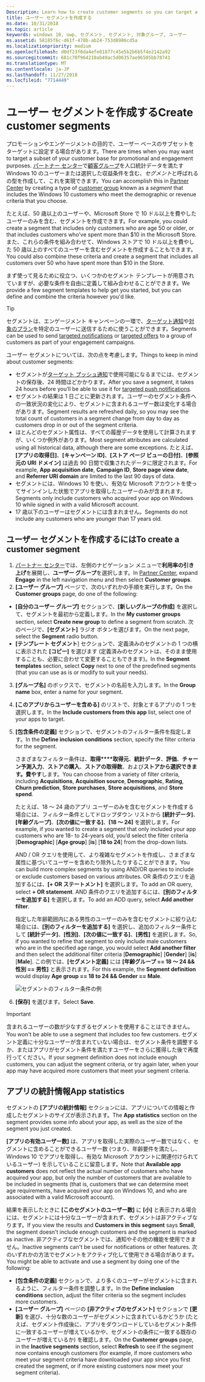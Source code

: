 ```yaml
---
Description: Learn how to create customer segments so you can target a subset of your customer base for promotional or engagement purposes.
title: ユーザー セグメントを作成する
ms.date: 10/31/2018
ms.topic: article
keywords: windows 10, uwp, セグメント, セグメント, 対象グループ, ユーザー
ms.assetid: 58185f6c-d61f-478b-ab24-753d8986cd5a
ms.localizationpriority: medium
ms.openlocfilehash: d0df23f0da4efe01877c45e5b2b6b5f4e2142a92
ms.sourcegitcommit: 681c70f964210ab49ac5d06357ae96505bb78741
ms.translationtype: MT
ms.contentlocale: ja-JP
ms.lasthandoff: 11/27/2018
ms.locfileid: "7714449"
---
```

# <a name="create-customer-segments"></a><span data-ttu-id="a08c1-103">ユーザー セグメントを作成する</span><span class="sxs-lookup"><span data-stu-id="a08c1-103">Create customer segments</span></span>

<span data-ttu-id="a08c1-104">プロモーションやエンゲージメントの目的で、ユーザー ベースのサブセットをターゲットに設定する場合があります。</span><span class="sxs-lookup"><span data-stu-id="a08c1-104">There are times when you may want to target a subset of your customer base for promotional and engagement purposes.</span></span> <span data-ttu-id="a08c1-105">[パートナー センター](https://partner.microsoft.com/dashboard)で[顧客グループ](create-customer-groups.md)を人口統計データを満たす Windows 10 のユーザーまたは選択した収益条件を含む、*セグメント*と呼ばれるの型を作成して、これを実現できます。</span><span class="sxs-lookup"><span data-stu-id="a08c1-105">You can accomplish this in [Partner Center](https://partner.microsoft.com/dashboard) by creating a type of [customer group](create-customer-groups.md) known as a *segment* that includes the Windows 10 customers who meet the demographic or revenue criteria that you choose.</span></span>

<span data-ttu-id="a08c1-106">たとえば、50 歳以上のユーザーや、Microsoft Store で 10 ドル以上を費やしたユーザーのみを含む、セグメントを作成できます。</span><span class="sxs-lookup"><span data-stu-id="a08c1-106">For example, you could create a segment that includes only customers who are age 50 or older, or that includes customers who’ve spent more than $10 in the Microsoft Store.</span></span> <span data-ttu-id="a08c1-107">また、これらの条件を組み合わせて、Windows ストアで 10 ドル以上を費やした 50 歳以上のすべてのユーザーを含むセグメントを作成することもできます。</span><span class="sxs-lookup"><span data-stu-id="a08c1-107">You could also combine these criteria and create a segment that includes all customers over 50 who have spent more than $10 in the Store.</span></span> 

<span data-ttu-id="a08c1-108">まず使って見るために役立つ、いくつかのセグメント テンプレートが用意されていますが、必要な条件を自由に定義して組み合わせることができます。</span><span class="sxs-lookup"><span data-stu-id="a08c1-108">We provide a few segment templates to help get you started, but you can define and combine the criteria however you'd like.</span></span>

> [!TIP]
> <span data-ttu-id="a08c1-109">セグメントは、エンゲージメント キャンペーンの一環で、[ターゲット通知](send-push-notifications-to-your-apps-customers.md)や[対象のプラン](use-targeted-offers-to-maximize-engagement-and-conversions.md)を特定のユーザーに送信するために使うことができます。</span><span class="sxs-lookup"><span data-stu-id="a08c1-109">Segments can be used to send [targeted notifications](send-push-notifications-to-your-apps-customers.md) or [targeted offers](use-targeted-offers-to-maximize-engagement-and-conversions.md) to a group of customers as part of your engagement campaigns.</span></span>

<span data-ttu-id="a08c1-110">ユーザー セグメントについては、次の点を考慮します。</span><span class="sxs-lookup"><span data-stu-id="a08c1-110">Things to keep in mind about customer segments:</span></span>
- <span data-ttu-id="a08c1-111">セグメントが[ターゲット プッシュ通知](send-push-notifications-to-your-apps-customers.md)で使用可能になるまでには、セグメントの保存後、24 時間ほどかかります。</span><span class="sxs-lookup"><span data-stu-id="a08c1-111">After you save a segment, it takes 24 hours before you’ll be able to use it for [targeted push notifications](send-push-notifications-to-your-apps-customers.md).</span></span>
- <span data-ttu-id="a08c1-112">セグメントの結果は 1 日ごとに更新されます。ユーザーのセグメント条件への一致状況の変化により、セグメントに含まれるユーザー数は変化する場合があります。</span><span class="sxs-lookup"><span data-stu-id="a08c1-112">Segment results are refreshed daily, so you may see the total count of customers in a segment change from day to day as customers drop in or out of the segment criteria.</span></span>
- <span data-ttu-id="a08c1-113">ほとんどのセグメント属性は、すべての履歴データを使用して計算されますが、いくつか例外があります。</span><span class="sxs-lookup"><span data-stu-id="a08c1-113">Most segment attributes are calculated using all historical data, although there are some exceptions.</span></span> <span data-ttu-id="a08c1-114">たとえば、**[アプリの取得日]**、**[キャンペーン ID]**、**[ストア ページ ビューの日付]**、**[参照元の URI ドメイン]** は過去 90 日間で収集されたデータに限定されます。</span><span class="sxs-lookup"><span data-stu-id="a08c1-114">For example, **App acquisition date**, **Campaign ID**, **Store page view date**, and **Referrer URI domain** are limited to the last 90 days of data.</span></span>
- <span data-ttu-id="a08c1-115">セグメントには、Windows 10 を使い、有効な Microsoft アカウントを使ってサインインした状態でアプリを取得したユーザーのみが含まれます。</span><span class="sxs-lookup"><span data-stu-id="a08c1-115">Segments only include customers who acquired your app on Windows 10 while signed in with a valid Microsoft account.</span></span> 
- <span data-ttu-id="a08c1-116">17 歳以下のユーザーはセグメントには含まれません。</span><span class="sxs-lookup"><span data-stu-id="a08c1-116">Segments do not include any customers who are younger than 17 years old.</span></span>

## <a name="to-create-a-customer-segment"></a><span data-ttu-id="a08c1-117">ユーザー セグメントを作成するには</span><span class="sxs-lookup"><span data-stu-id="a08c1-117">To create a customer segment</span></span>

1.  <span data-ttu-id="a08c1-118">[パートナー センター](https://partner.microsoft.com/dashboard)では、左側のナビゲーション メニューで**利用率の引き上げ**を展開し、**ユーザー グループ**を選択します。</span><span class="sxs-lookup"><span data-stu-id="a08c1-118">In [Partner Center](https://partner.microsoft.com/dashboard), expand **Engage** in the left navigation menu and then select **Customer groups**.</span></span>
2.  <span data-ttu-id="a08c1-119">**[ユーザー グループ]** ページで、次のいずれかの手順を実行します。</span><span class="sxs-lookup"><span data-stu-id="a08c1-119">On the **Customer groups** page, do one of the following:</span></span>
 - <span data-ttu-id="a08c1-120">**[自分のユーザー グループ]** セクションで、**[新しいグループの作成]** を選択して、セグメントを最初から定義します。</span><span class="sxs-lookup"><span data-stu-id="a08c1-120">In the **My customer groups** section, select **Create new group** to define a segment from scratch.</span></span> <span data-ttu-id="a08c1-121">次のページで、**[セグメント]** ラジオ ボタンを選びます。</span><span class="sxs-lookup"><span data-stu-id="a08c1-121">On the next page, select the **Segment** radio button.</span></span>
 - <span data-ttu-id="a08c1-122">**[テンプレート セグメント**] セクションで、定義済みのセグメントの 1 つの横に表示された **[コピー]** を選びます (定義済みのセグメントは、そのまま使用することも、必要に合わせて変更することもできます)。</span><span class="sxs-lookup"><span data-stu-id="a08c1-122">In the **Segment templates** section, select **Copy** next to one of the predefined segments (that you can use as is or modify to suit your needs).</span></span>
3.  <span data-ttu-id="a08c1-123">**[グループ名]** のボックスで、セグメントの名前を入力します。</span><span class="sxs-lookup"><span data-stu-id="a08c1-123">In the **Group name** box, enter a name for your segment.</span></span>
4.  <span data-ttu-id="a08c1-124">**[このアプリからユーザーを含める]** のリストで、対象とするアプリの 1 つを選択します。</span><span class="sxs-lookup"><span data-stu-id="a08c1-124">In the **Include customers from this app** list, select one of your apps to target.</span></span>
5.  <span data-ttu-id="a08c1-125">**[包含条件の定義]** セクションで、セグメントのフィルター条件を指定します。</span><span class="sxs-lookup"><span data-stu-id="a08c1-125">In the **Define inclusion conditions** section, specify the filter criteria for the segment.</span></span>

    <span data-ttu-id="a08c1-126">さまざまなフィルター条件は、**取得\*\*\*\*取得元**、**統計データ**、**評価**、**チャーン予測入力**、**ストアの購入**、**ストアの取得数**、および**ストアから選択できます。費やす**します。</span><span class="sxs-lookup"><span data-stu-id="a08c1-126">You can choose from a variety of filter criteria, including **Acquisitions**, **Acquisition source**, **Demographic**, **Rating**, **Churn prediction**, **Store purchases**, **Store acquisitions**, and **Store spend**.</span></span>

    <span data-ttu-id="a08c1-127">たとえば、18 ～ 24 歳のアプリ ユーザーのみを含むセグメントを作成する場合には、フィルター条件としてドロップダウン リストから **[統計データ]**、**[年齢グループ]**、**[次の値に一致する]**、**[18 ～ 24]** を選択します。</span><span class="sxs-lookup"><span data-stu-id="a08c1-127">For example, if you wanted to create a segment that only included your app customers who are 18- to 24-years old, you’d select the filter criteria [**Demographic**] [**Age group**] [**is**] [**18 to 24**] from the drop-down lists.</span></span>

    <span data-ttu-id="a08c1-128">AND / OR クエリを使用して、より複雑なセグメントを作成し、さまざまな属性に基づいてユーザーを含めたり除外したりすることができます。</span><span class="sxs-lookup"><span data-stu-id="a08c1-128">You can build more complex segments by using AND/OR queries to include or exclude customers based on various attributes.</span></span> <span data-ttu-id="a08c1-129">OR 条件のクエリを追加するには、**[+ OR ステートメント]** を選択します。</span><span class="sxs-lookup"><span data-stu-id="a08c1-129">To add an OR query, select **+ OR statement**.</span></span> <span data-ttu-id="a08c1-130">AND 条件のクエリを追加するには、**[別のフィルターを追加する]** を選択します。</span><span class="sxs-lookup"><span data-stu-id="a08c1-130">To add an ADD query, select **Add another filter**.</span></span>

    <span data-ttu-id="a08c1-131">指定した年齢範囲内にある男性のユーザーのみを含むセグメントに絞り込む場合には、**[別のフィルターを追加する]** を選択し、追加のフィルター条件として **[統計データ]**、**[性別]**、**[次の値に一致する]**、**[男性]** を選択します。</span><span class="sxs-lookup"><span data-stu-id="a08c1-131">So, if you wanted to refine that segment to only include male customers who are in the specified age range, you would select **Add another filter** and then select the additional filter criteria [**Demographic**] [**Gender**] [**is**] [**Male**].</span></span> <span data-ttu-id="a08c1-132">この例では、**[セグメント定義]** には **[年齢グループ == 18 ～ 24 && 性別 == 男性]** と表示されます。</span><span class="sxs-lookup"><span data-stu-id="a08c1-132">For this example, the **Segment definition** would display **Age group == 18 to 24 && Gender == Male**.</span></span>

    ![セグメントのフィルター条件の例](images/create-segment-inclusions.png)
6. <span data-ttu-id="a08c1-134">**[保存]** を選びます。</span><span class="sxs-lookup"><span data-stu-id="a08c1-134">Select **Save**.</span></span>

> [!IMPORTANT]
> <span data-ttu-id="a08c1-135">含まれるユーザーの数が少なすぎるセグメントを使用することはできません。</span><span class="sxs-lookup"><span data-stu-id="a08c1-135">You won't be able to use a segment that includes too few customers.</span></span> <span data-ttu-id="a08c1-136">セグメント定義に十分なユーザーが含まれていない場合は、セグメント条件を調整するか、またはアプリがセグメント条件を満たすユーザーをさらに獲得した後で再度行ってください。</span><span class="sxs-lookup"><span data-stu-id="a08c1-136">If your segment definition does not include enough customers, you can adjust the segment criteria, or try again later, when your app may have acquired more customers that meet your segment criteria.</span></span>


## <a name="app-statistics"></a><span data-ttu-id="a08c1-137">アプリの統計情報</span><span class="sxs-lookup"><span data-stu-id="a08c1-137">App statistics</span></span>

<span data-ttu-id="a08c1-138">セグメントの **[アプリの統計情報]** セクションには、アプリについての情報と作成したセグメントのサイズが表示されます。</span><span class="sxs-lookup"><span data-stu-id="a08c1-138">The **App statistics** section on the segment provides some info about your app, as well as the size of the segment you just created.</span></span>

<span data-ttu-id="a08c1-139">**[アプリの有効ユーザー数]** は、アプリを取得した実際のユーザー数ではなく、セグメントに含めることができるユーザー数 (つまり、年齢要件を満たし、Windows 10 でアプリを取得し、有効な Microsoft アカウントに関連付けられているユーザー) を示していることに留意します。</span><span class="sxs-lookup"><span data-stu-id="a08c1-139">Note that **Available app customers** does not reflect the actual number of customers who have acquired your app, but only the number of customers that are available to be included in segments (that is, customers that we can determine meet age requirements, have acquired your app on Windows 10, and who are associated with a valid Microsoft account).</span></span>

<span data-ttu-id="a08c1-140">結果を表示したときに **[このセグメントのユーザー数]** に **[小]** と表示される場合には、セグメントには十分なユーザーが含まれず、セグメントは非アクティブなります。</span><span class="sxs-lookup"><span data-stu-id="a08c1-140">If you view the results and **Customers in this segment** says **Small**, the segment doesn't include enough customers and the segment is marked as inactive.</span></span> <span data-ttu-id="a08c1-141">非アクティブなセグメントでは、通知やその他の機能を使用できません。</span><span class="sxs-lookup"><span data-stu-id="a08c1-141">Inactive segments can't be used for notifications or other features.</span></span> <span data-ttu-id="a08c1-142">次のいずれかの方法でセグメントをアクティブ化して使用できる場合があります。</span><span class="sxs-lookup"><span data-stu-id="a08c1-142">You might be able to activate and use a segment by doing one of the following:</span></span>

- <span data-ttu-id="a08c1-143">**[包含条件の定義]** セクションで、より多くのユーザーがセグメントに含まれるように、フィルター条件を調整します。</span><span class="sxs-lookup"><span data-stu-id="a08c1-143">In the **Define inclusion conditions** section, adjust the filter criteria so the segment includes more customers.</span></span>
- <span data-ttu-id="a08c1-144">**[ユーザー グループ]** ページの **[非アクティブのセグメント]** セクションで **[更新]** を選び、十分な数のユーザーがセグメントに含まれているかどうか (たとえば、セグメント作成後に、アプリをダウンロードしているセグメント条件に一致するユーザーが増えているかや、セグメントの条件に一致する既存のユーザーが増えているか) を確認します。</span><span class="sxs-lookup"><span data-stu-id="a08c1-144">On the **Customer groups** page, in the **Inactive segments** section, select **Refresh** to see if the segment now contains enough customers (for example, if more customers who meet your segment criteria have downloaded your app since you first created the segment, or if more existing customers now meet your segment criteria).</span></span>
